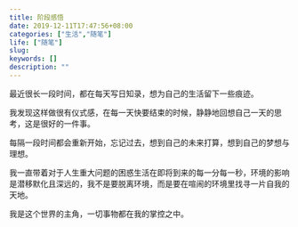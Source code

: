 ```yaml
---
title: 阶段感悟
date: 2019-12-11T17:47:56+08:00
categories: ["生活","随笔"]
life: ["随笔"]
slug: 
keywords: []
description: ""
---
```


最近很长一段时间，都在每天写日知录，想为自己的生活留下一些痕迹。

我发现这样做很有仪式感，在每一天快要结束的时候，静静地回想自己一天的思考，这是很好的一件事。

每隔一段时间都会重新开始，忘记过去，想到自己的未来打算，想到自己的梦想与理想。

我一直带着对于人生重大问题的困惑生活在即将到来的每一分每一秒，环境的影响是潜移默化且深远的，我不是要脱离环境，而是要在喧闹的环境里找寻一片自我的天地。

我是这个世界的主角，一切事物都在我的掌控之中。